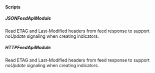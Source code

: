 
#### Scripts
##### JSONFeedApiModule
Read ETAG and Last-Modified headers from feed response to support *noUpdate* signaling when creating indicators.
##### HTTPFeedApiModule
Read ETAG and Last-Modified headers from feed response to support *noUpdate* signaling when creating indicators.
